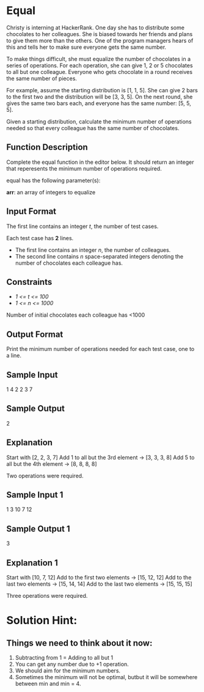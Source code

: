 # Equal

Christy is interning at HackerRank. One day she has to distribute some chocolates to her colleagues. She is biased towards her friends and plans to give them more than the others. One of the program managers hears of this and tells her to make sure everyone gets the same number.

To make things difficult, she must equalize the number of chocolates in a series of operations. For each operation, she can give 1, 2 or 5 chocolates to all but one colleague. Everyone who gets chocolate in a round receives the same number of pieces.

For example, assume the starting distribution is [1, 1, 5]. She can give 2 bars to the first two and the distribution will be [3, 3, 5]. On the next round, she gives the same two  bars each, and everyone has the same number: [5, 5, 5].

Given a starting distribution, calculate the minimum number of operations needed so that every colleague has the same number of chocolates.

## Function Description

Complete the equal function in the editor below. It should return an integer that reperesents the minimum number of operations required.

equal has the following parameter(s):

**arr**: an array of integers to equalize
## Input Format

The first line contains an integer *_t_*, the number of test cases.

Each test case has **2** lines.
- The first line contains an integer *_n_*, the number of colleagues.
- The second line contains *_n_* space-separated integers denoting the number of chocolates each colleague has.

## Constraints
- *1 <= t <= 100*
- *1 <= n <= 1000*

Number of initial chocolates each colleague has <1000

## Output Format

Print the minimum number of operations needed for each test case, one to a line.

## Sample Input
 
1
4
2 2 3 7
## Sample Output

2
## Explanation

Start with [2, 2, 3, 7]
Add 1 to all but the 3rd element -> [3, 3, 3, 8]
Add 5 to all but the 4th element -> [8, 8, 8, 8]

Two operations were required.

## Sample Input 1

1
3
10 7 12
## Sample Output 1

3
## Explanation 1

Start with [10, 7, 12] 
Add  to the first two elements -> [15, 12, 12]
Add  to the last two elements -> [15, 14, 14]
Add  to the last two elements -> [15, 15, 15]

Three operations were required.

# Solution Hint:

## Things we need to think about it now:
1. Subtracting from 1 = Adding to all but 1
2. You can get any number due to +1 operation.
3. We should aim for the minimum numbers.
4. Sometimes the minimum will not be optimal, butbut it will be somewhere between min and min = 4.
